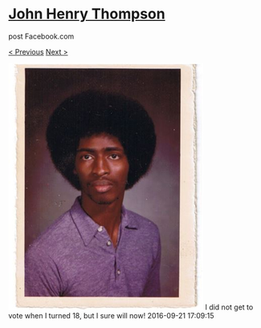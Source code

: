 # [John Henry Thompson](../README.md)
post Facebook.com

[< Previous](2016-09-21-1.md) [Next >](2016-09-13-1.md)

[![](../media/2016-09-21/I-did-not-get-to-vote-when-I-turned-18-but-I-sure-will-now.jpg)](../README.md)
I did not get to vote when I turned 18, but I sure will now!
2016-09-21 17:09:15